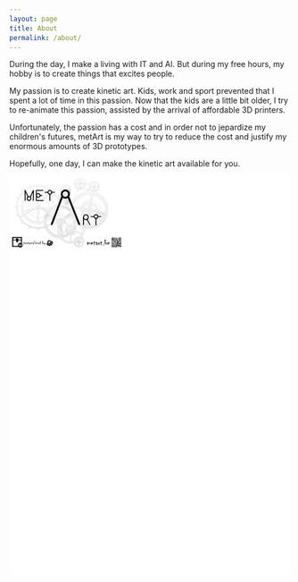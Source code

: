 ```yaml
---
layout: page
title: About
permalink: /about/
---
```


During the day, I make a living with IT and AI. But during my free hours, my hobby is to create things that excites people.

My passion is to create kinetic art. Kids, work and sport prevented that I spent a lot of time in this passion. 
Now that the kids are a little bit older, I try to re-animate this passion, assisted by the arrival of affordable 3D printers.

Unfortunately, the passion has a cost and in order not to jepardize my children's futures, metArt is my way to try to reduce the cost and justify my enormous amounts of 3D prototypes.

Hopefully, one day, I can make the kinetic art available for you.

![](images/business_card.png)


